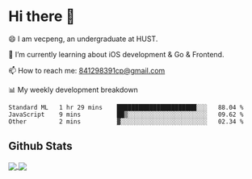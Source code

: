 
# Hi there 👋
😄 I am vecpeng, an undergraduate at HUST.

🌱 I’m currently learning about iOS development & Go & Frontend.

📫 How to reach me: 841298391cp@gmail.com

📊 My weekly development breakdown
<!--START_SECTION:waka-->

```text
Standard ML   1 hr 29 mins    ██████████████████████░░░   88.04 %
JavaScript    9 mins          ██▒░░░░░░░░░░░░░░░░░░░░░░   09.62 %
Other         2 mins          ▓░░░░░░░░░░░░░░░░░░░░░░░░   02.34 %
```

<!--END_SECTION:waka-->

## Github Stats
<a href="https://github.com/anuraghazra/github-readme-stats">
  <img align="center" src="https://github-readme-stats.vercel.app/api?username=vecpeng&count_private=true&hide=stars" />
</a>
<a href="https://github.com/anuraghazra/convoychat">
  <img align="center" src="https://github-readme-stats.vercel.app/api/top-langs/?username=vecpeng&layout=compact" />
</a>
